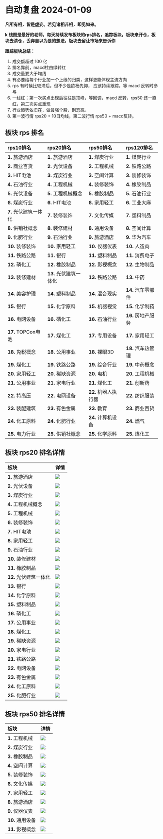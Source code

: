 # 自动复盘 2024-01-09

**凡所有相，皆是虚妄。若见诸相非相，即见如来。**

**k 线图是最好的老师，每天持续发布板块的rps排名，追踪板块，板块来开仓，板块去清仓，丢弃自以为是的想法，板块去留让市场来告诉你**
        
**跟踪板块总结：**
1. 成交额超过 100 亿
2. 排名靠前，macd柱由绿转红
3. 成交量要大于均线
4. 有必要给每个行业加一个上级的归类，这样更能体现主流方向
5. rps 有时候比较滞后，但不少是欲杨先抑， 应该持续跟踪，等 macd 反转时参与
6. 一线红：第一次买点出现后往往是顶峰，等回调，macd 反转，rps50 还一直红，第二次买点重现
7. 行业趋势依旧在，做最强个股，别恐高。
8. 第一波行情 rps20 + 10日均线，第二波行情 rps50 + macd反转。
        
## 板块 rps 排名
| rps10排名             | rps20排名              | rps50排名            | rps120排名         |
|:----------------------|:-----------------------|:---------------------|:-------------------|
| **1.** 旅游酒店       | **1.** 旅游酒店        | **1.** 煤炭行业      | **1.** 煤炭行业    |
| **2.** 商业百货       | **2.** 光伏设备        | **2.** 工程机械      | **2.** 铁路公路    |
| **3.** HIT电池        | **3.** 煤炭行业        | **3.** 空间计算      | **3.** 装修装饰    |
| **4.** 石油行业       | **4.** 工程机械        | **4.** 装修装饰      | **4.** 橡胶制品    |
| **5.** 光伏设备       | **5.** 工程机械概念    | **5.** 橡胶制品      | **5.** 石油行业    |
| **6.** 煤炭行业       | **6.** HIT电池         | **6.** 家用轻工      | **6.** 工业大麻    |
| **7.** 光伏建筑一体化 | **7.** 装修装饰        | **7.** 文化传媒      | **7.** 塑料制品    |
| **8.** 供销社概念     | **8.** 装修建材        | **8.** 通用设备      | **8.** 空间计算    |
| **9.** 化肥行业       | **9.** 石油行业        | **9.** 旅游酒店      | **9.** 华为汽车    |
| **10.** 装修装饰      | **10.** 家用轻工       | **10.** 仪器仪表     | **10.** 人造肉     |
| **11.** 铁路公路      | **11.** 银行           | **11.** 塑料制品     | **11.** 消费电子   |
| **12.** 磷化工        | **12.** 橡胶制品       | **12.** 影视概念     | **12.** 生物制品   |
| **13.** 装修建材      | **13.** 光伏建筑一体化 | **13.** 铁路公路     | **13.** 中药       |
| **14.** 美容护理      | **14.** 塑料制品       | **14.** 混合现实     | **14.** 汽车零部件 |
| **15.** 银行          | **15.** 化学原料       | **15.** 机器视觉     | **15.** 化学制药   |
| **16.** 电网设备      | **16.** 磷化工         | **16.** 石油行业     | **16.** 房地产服务 |
| **17.** TOPCon电池    | **17.** 煤化工         | **17.** 专用设备     | **17.** 家用轻工   |
| **18.** 免税概念      | **18.** 公用事业       | **18.** 裸眼3D       | **18.** 汽车热管理 |
| **19.** 煤化工        | **19.** 铁路公路       | **19.** 综合行业     | **19.** 中药概念   |
| **20.** 家用轻工      | **20.** 稀缺资源       | **20.** 电机         | **20.** 工程机械   |
| **21.** 公用事业      | **21.** 家电行业       | **21.** 煤化工       | **21.** 创新药     |
| **22.** 特高压        | **22.** 电网设备       | **22.** 机器人执行器 | **22.** 纺织服装   |
| **23.** 装配建筑      | **23.** 有色金属       | **23.** 教育         | **23.** 商业百货   |
| **24.** 化工原料      | **24.** 化肥行业       | **24.** 计算机设备   | **24.** 燃气       |
| **25.** 电力行业      | **25.** 供销社概念     | **25.** 化学原料     | **25.** 煤化工     |
## 板块 rps20 排名详情
| 板块                   | 详情                                                                                                |
|:-----------------------|:----------------------------------------------------------------------------------------------------|
| **1.** 旅游酒店        | ![](https://sykent-blog-image.oss-cn-beijing.aliyuncs.com/quant/image/2024/1/1704787502526-tmp.jpg) |
| **2.** 光伏设备        | ![](https://sykent-blog-image.oss-cn-beijing.aliyuncs.com/quant/image/2024/1/1704787503951-tmp.jpg) |
| **3.** 煤炭行业        | ![](https://sykent-blog-image.oss-cn-beijing.aliyuncs.com/quant/image/2024/1/1704787505023-tmp.jpg) |
| **4.** 工程机械概念    | ![](https://sykent-blog-image.oss-cn-beijing.aliyuncs.com/quant/image/2024/1/1704787506026-tmp.jpg) |
| **5.** 工程机械        | ![](https://sykent-blog-image.oss-cn-beijing.aliyuncs.com/quant/image/2024/1/1704787507043-tmp.jpg) |
| **6.** 装修装饰        | ![](https://sykent-blog-image.oss-cn-beijing.aliyuncs.com/quant/image/2024/1/1704787508006-tmp.jpg) |
| **7.** HIT电池         | ![](https://sykent-blog-image.oss-cn-beijing.aliyuncs.com/quant/image/2024/1/1704787509043-tmp.jpg) |
| **8.** 家用轻工        | ![](https://sykent-blog-image.oss-cn-beijing.aliyuncs.com/quant/image/2024/1/1704787510021-tmp.jpg) |
| **9.** 石油行业        | ![](https://sykent-blog-image.oss-cn-beijing.aliyuncs.com/quant/image/2024/1/1704787511019-tmp.jpg) |
| **10.** 装修建材       | ![](https://sykent-blog-image.oss-cn-beijing.aliyuncs.com/quant/image/2024/1/1704787511973-tmp.jpg) |
| **11.** 橡胶制品       | ![](https://sykent-blog-image.oss-cn-beijing.aliyuncs.com/quant/image/2024/1/1704787512978-tmp.jpg) |
| **12.** 光伏建筑一体化 | ![](https://sykent-blog-image.oss-cn-beijing.aliyuncs.com/quant/image/2024/1/1704787513913-tmp.jpg) |
| **13.** 银行           | ![](https://sykent-blog-image.oss-cn-beijing.aliyuncs.com/quant/image/2024/1/1704787514929-tmp.jpg) |
| **14.** 化学原料       | ![](https://sykent-blog-image.oss-cn-beijing.aliyuncs.com/quant/image/2024/1/1704787515914-tmp.jpg) |
| **15.** 塑料制品       | ![](https://sykent-blog-image.oss-cn-beijing.aliyuncs.com/quant/image/2024/1/1704787516951-tmp.jpg) |
| **16.** 磷化工         | ![](https://sykent-blog-image.oss-cn-beijing.aliyuncs.com/quant/image/2024/1/1704787517957-tmp.jpg) |
| **17.** 公用事业       | ![](https://sykent-blog-image.oss-cn-beijing.aliyuncs.com/quant/image/2024/1/1704787518996-tmp.jpg) |
| **18.** 煤化工         | ![](https://sykent-blog-image.oss-cn-beijing.aliyuncs.com/quant/image/2024/1/1704787519987-tmp.jpg) |
| **19.** 稀缺资源       | ![](https://sykent-blog-image.oss-cn-beijing.aliyuncs.com/quant/image/2024/1/1704787521053-tmp.jpg) |
| **20.** 家电行业       | ![](https://sykent-blog-image.oss-cn-beijing.aliyuncs.com/quant/image/2024/1/1704787522050-tmp.jpg) |
| **21.** 铁路公路       | ![](https://sykent-blog-image.oss-cn-beijing.aliyuncs.com/quant/image/2024/1/1704787523091-tmp.jpg) |
| **22.** 电网设备       | ![](https://sykent-blog-image.oss-cn-beijing.aliyuncs.com/quant/image/2024/1/1704787524094-tmp.jpg) |
| **23.** 有色金属       | ![](https://sykent-blog-image.oss-cn-beijing.aliyuncs.com/quant/image/2024/1/1704787525116-tmp.jpg) |
| **24.** 化工原料       | ![](https://sykent-blog-image.oss-cn-beijing.aliyuncs.com/quant/image/2024/1/1704787526083-tmp.jpg) |
| **25.** 化肥行业       | ![](https://sykent-blog-image.oss-cn-beijing.aliyuncs.com/quant/image/2024/1/1704787527136-tmp.jpg) |
## 板块 rps50 排名详情
| 板块             | 详情                                                                                                |
|:-----------------|:----------------------------------------------------------------------------------------------------|
| **1.** 工程机械  | ![](https://sykent-blog-image.oss-cn-beijing.aliyuncs.com/quant/image/2024/1/1704787528177-tmp.jpg) |
| **2.** 煤炭行业  | ![](https://sykent-blog-image.oss-cn-beijing.aliyuncs.com/quant/image/2024/1/1704787529247-tmp.jpg) |
| **3.** 橡胶制品  | ![](https://sykent-blog-image.oss-cn-beijing.aliyuncs.com/quant/image/2024/1/1704787530193-tmp.jpg) |
| **4.** 空间计算  | ![](https://sykent-blog-image.oss-cn-beijing.aliyuncs.com/quant/image/2024/1/1704787530964-tmp.jpg) |
| **5.** 装修装饰  | ![](https://sykent-blog-image.oss-cn-beijing.aliyuncs.com/quant/image/2024/1/1704787531874-tmp.jpg) |
| **6.** 文化传媒  | ![](https://sykent-blog-image.oss-cn-beijing.aliyuncs.com/quant/image/2024/1/1704787532940-tmp.jpg) |
| **7.** 家用轻工  | ![](https://sykent-blog-image.oss-cn-beijing.aliyuncs.com/quant/image/2024/1/1704787533942-tmp.jpg) |
| **8.** 旅游酒店  | ![](https://sykent-blog-image.oss-cn-beijing.aliyuncs.com/quant/image/2024/1/1704787534901-tmp.jpg) |
| **9.** 仪器仪表  | ![](https://sykent-blog-image.oss-cn-beijing.aliyuncs.com/quant/image/2024/1/1704787535855-tmp.jpg) |
| **10.** 通用设备 | ![](https://sykent-blog-image.oss-cn-beijing.aliyuncs.com/quant/image/2024/1/1704787536912-tmp.jpg) |
| **11.** 影视概念 | ![](https://sykent-blog-image.oss-cn-beijing.aliyuncs.com/quant/image/2024/1/1704787537938-tmp.jpg) |